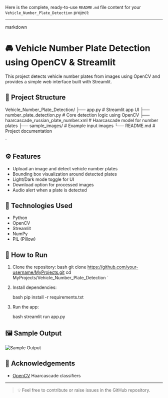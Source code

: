 Here is the complete, ready-to-use `README.md` file content for your `Vehicle_Number_Plate_Detection` project:

---

markdown
# 🚘 Vehicle Number Plate Detection using OpenCV & Streamlit

This project detects vehicle number plates from images using OpenCV and provides a simple web interface built with Streamlit.

## 📂 Project Structure


Vehicle\_Number\_Plate\_Detection/
├── app.py                        # Streamlit app UI
├── number\_plate\_detection.py     # Core detection logic using OpenCV
├── haarcascade\_russian\_plate\_number.xml  # Haarcascade model for number plates
├── sample\_images/                # Example input images
└── README.md                     # Project documentation

`

## ⚙️ Features

- Upload an image and detect vehicle number plates
- Bounding box visualization around detected plates
- Light/Dark mode toggle for UI
- Download option for processed images
- Audio alert when a plate is detected

## 🧰 Technologies Used

- Python
- OpenCV
- Streamlit
- NumPy
- PIL (Pillow)

## 🚀 How to Run

1. Clone the repository:
   bash
   git clone https://github.com/your-username/MyProjects.git
   cd MyProjects/Vehicle_Number_Plate_Detection
`

2. Install dependencies:

   bash
   pip install -r requirements.txt
   

3. Run the app:

   bash
   streamlit run app.py
   

## 🖼️ Sample Output

![Sample Output](./sample_images/sample_output.jpg)

## 🙏 Acknowledgements

* [OpenCV](https://opencv.org/) Haarcascade classifiers

---

> 💡 Feel free to contribute or raise issues in the GitHub repository.




